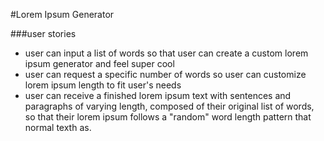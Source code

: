 #Lorem Ipsum Generator

###user stories
* user can input a list of words so that user can create a custom lorem ipsum generator and feel super cool
* user can request a specific number of words so user can customize lorem ipsum length to fit user's needs
* user can receive a finished lorem ipsum text with sentences and paragraphs of varying length, composed of their original list of words, so that their lorem ipsum follows a "random" word length pattern that normal texth as.
